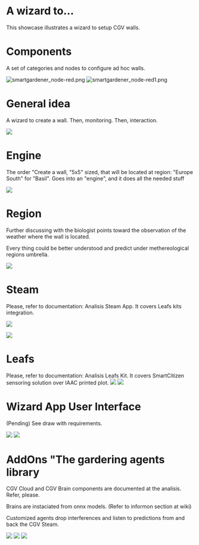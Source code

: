 A wizard to...
===================
This showcase illustrates a wizard to setup CGV walls.

Components
=================
A set of categories and nodes to configure ad hoc walls.

![smartgardener_node-red.png](smartgardener_node-red.png)
![smartgardener_node-red1.png](smartgardener_node-red1.png)

General idea
================
A wizard to create a wall. Then, monitoring. Then, interaction.

![](sg_nd-base.png)

Engine
============
The order "Create a wall, "5x5" sized, that will be located
at region: "Europe South" for "Basil". Goes into an "engine",
and it does all the needed stuff

![](sg-nd--engine.png)

Region
==============
Further discussing with the biologist points toward the observation of the weather where the wall is located.

Every thing could be better understood and predict under methereological regions umbrella.

![](sg-nd--region.png)

Steam
=========
Please, refer to documentation: Analisis Steam App. It covers Leafs kits integration.

![](sg-nd--steam-env.png)

![](sg-nr-map.png)

Leafs
========
Please, refer to documentation: Analisis Leafs Kit. It covers SmartCitizen sensoring solution over IAAC printed plot.
![](sg-nd--leafs.png)
![](sg-nd-leaf-2.png)

Wizard App User Interface
======================
(Pending) See draw with requirements.

![](sg-nr-ui-app-code.png)
![](sg-nr-ui-app.png)

AddOns "The gardering agents library
=================
CGV Cloud and CGV Brain components are documented at the analisis. Refer, please.

Brains are instaciated from onnx models. (Refer to informon section at wiki)

Customized agents drop interferences and listen to predictions from and back the CGV Steam.

![](sg-nd-_brain.png)
![](sg-nr-plugins-plant-health.png)
![](sg-nr-circadian.png)
